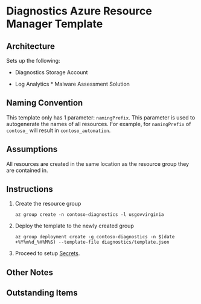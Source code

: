 # Diagnostics Azure Resource Manager Template

## Architecture
Sets up the following:
* Diagnostics Storage Account

* Log Analytics
      * Malware Assessment Solution

## Naming Convention
This template only has 1 parameter: `namingPrefix`. This parameter is used to autogenerate the names of all resources. For example, for `namingPrefix` of `contoso_` will result in `contoso_automation`.

## Assumptions
All resources are created in the same location as the resource group they are contained in.

## Instructions
1. Create the resource group

    `az group create -n contoso-diagnostics -l usgovvirginia`

1. Deploy the template to the newly created group

    `az group deployment create -g contoso-diagnostics -n $(date +%Y%m%d_%H%M%S) --template-file diagnostics/template.json`

1. Proceed to setup [Secrets](../secrets/README.MD).

## Other Notes

## Outstanding Items
